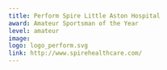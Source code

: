 ```yaml
---
title: Perform Spire Little Aston Hospital
award: Amateur Sportsman of the Year
level: amateur
image:
logo: logo_perform.svg
link: http://www.spirehealthcare.com/
---
```

